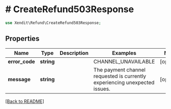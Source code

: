 # # CreateRefund503Response


```php
use Xendit\Refund\CreateRefund503Response;
```
## Properties

| Name | Type | Description | Examples | Notes |
| ------------ | ------------- | ------------- | ------------- | -------------|
| **error_code** | **string** |  | CHANNEL_UNAVAILABLE |  [optional] |
| **message** | **string** |  | The payment channel requested is currently experiencing unexpected issues. |  [optional] |


[[Back to README]](../../README.md)
